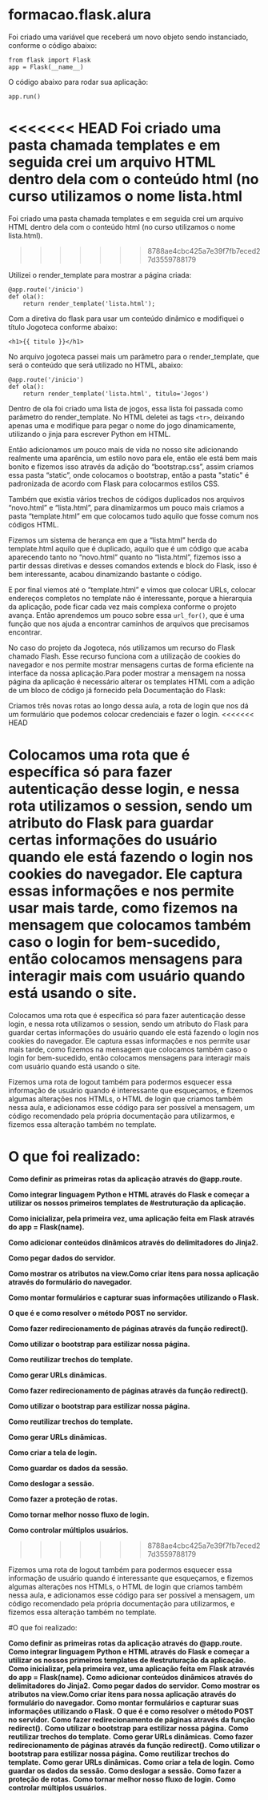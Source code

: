 # formacao.flask.alura


Foi criado uma variável que receberá um novo objeto sendo instanciado, conforme o código abaixo:
```
from flask import Flask
app = Flask(__name__)
```

O código abaixo para rodar sua aplicação:

```
app.run()
```

<<<<<<< HEAD
Foi criado uma pasta chamada templates e em seguida crei um arquivo HTML dentro dela com o conteúdo html (no curso utilizamos o nome lista.html
=======
Foi criado uma pasta chamada templates e em seguida crei um arquivo HTML dentro dela com o conteúdo html (no curso utilizamos o nome lista.html).
>>>>>>> 8788ae4cbc425a7e39f7fb7eced27d3559788179

Utilizei o render_template para mostrar a página criada:

```
@app.route('/inicio')
def ola():
    return render_template('lista.html');
```

Com a diretiva do flask para usar um conteúdo dinâmico e modifiquei o título Jogoteca conforme abaixo:

```
<h1>{{ titulo }}</h1>
```

No arquivo jogoteca passei mais um parâmetro para o render_template, que será o conteúdo que será utilizado no HTML, abaixo:

```
@app.route('/inicio')
def ola():
    return render_template('lista.html', titulo='Jogos')
```

Dentro de ola foi criado uma lista de jogos, essa lista foi passada como parâmetro do render_template.
No HTML deletei as tags  `<tr>`, deixando apenas uma e modifique para pegar o nome do jogo dinamicamente, utilizando o jinja para escrever Python em HTML.

Então adicionamos um pouco mais de vida no nosso site adicionando realmente uma aparência, um estilo novo para ele, então ele está bem mais bonito e fizemos isso através da adição do “bootstrap.css”, assim criamos essa pasta “static”, onde colocamos o bootstrap, então a pasta "static" é padronizada de acordo com Flask para colocarmos estilos CSS.

Também que existia vários trechos de códigos duplicados nos arquivos “novo.html” e “lista.html”, para dinamizarmos um pouco mais criamos a pasta “template.html” em que colocamos tudo aquilo que fosse comum nos códigos HTML.

Fizemos um sistema de herança em que a “lista.html” herda do template.html aquilo que é duplicado, aquilo que é um código que acaba aparecendo tanto no “novo.html” quanto no “lista.html”, fizemos isso a partir dessas diretivas e desses comandos extends e block do Flask, isso é bem interessante, acabou dinamizando bastante o código.

E por final viemos até o “template.html” e vimos que colocar URLs, colocar endereços completos no template não é interessante, porque a hierarquia da aplicação, pode ficar cada vez mais complexa conforme o projeto avança. Então aprendemos um pouco sobre essa `url_for()`, que é uma função que nos ajuda a encontrar caminhos de arquivos que precisamos encontrar.

No caso do projeto da Jogoteca, nós utilizamos um recurso do Flask chamado Flash. Esse recurso funciona com a utilização de cookies do navegador e nos permite mostrar mensagens curtas de forma eficiente na interface da nossa aplicação.Para poder mostrar a mensagem na nossa página da aplicação é necessário alterar os templates HTML com a adição de um bloco de código já fornecido pela Documentação do Flask:

Criamos três novas rotas ao longo dessa aula, a rota de login que nos dá um formulário que podemos colocar credenciais e fazer o login.
<<<<<<< HEAD

Colocamos uma rota que é específica só para fazer autenticação desse login, e nessa rota utilizamos o session, sendo um atributo do Flask para guardar certas informações do usuário quando ele está fazendo o login nos cookies do navegador. Ele captura essas informações e nos permite usar mais tarde, como fizemos na mensagem que colocamos também caso o login for bem-sucedido, então colocamos mensagens para interagir mais com usuário quando está usando o site.
=======

Colocamos uma rota que é específica só para fazer autenticação desse login, e nessa rota utilizamos o session, sendo um atributo do Flask para guardar certas informações do usuário quando ele está fazendo o login nos cookies do navegador. Ele captura essas informações e nos permite usar mais tarde, como fizemos na mensagem que colocamos também caso o login for bem-sucedido, então colocamos mensagens para interagir mais com usuário quando está usando o site.

Fizemos uma rota de logout também para podermos esquecer essa informação de usuário quando é interessante que esqueçamos, e fizemos algumas alterações nos HTMLs, o HTML de login que criamos também nessa aula, e adicionamos esse código para ser possível a mensagem, um código recomendado pela própria documentação para utilizarmos, e fizemos essa alteração também no template.


# O que foi realizado:

**Como definir as primeiras rotas da aplicação através do @app.route.**

**Como integrar linguagem Python e HTML através do Flask e começar a utilizar os nossos primeiros templates de #estruturação da aplicação.**

**Como inicializar, pela primeira vez, uma aplicação feita em Flask através do app = Flask(__name__).**

**Como adicionar conteúdos dinâmicos através do delimitadores do Jinja2.**

**Como pegar dados do servidor.**

**Como mostrar os atributos na view.Como criar itens para nossa aplicação através do formulário do navegador.**

**Como montar formulários e capturar suas informações utilizando o Flask.**

**O que é e como resolver o método POST no servidor.**

**Como fazer redirecionamento de páginas através da função redirect().**

**Como utilizar o bootstrap para estilizar nossa página.**

**Como reutilizar trechos do template.**

**Como gerar URLs dinâmicas.**

**Como fazer redirecionamento de páginas através da função redirect().**

**Como utilizar o bootstrap para estilizar nossa página.**

**Como reutilizar trechos do template.**

**Como gerar URLs dinâmicas.**

**Como criar a tela de login.**

**Como guardar os dados da sessão.**

**Como deslogar a sessão.**

**Como fazer a proteção de rotas.**

**Como tornar melhor nosso fluxo de login.**

**Como controlar múltiplos usuários.**

>>>>>>> 8788ae4cbc425a7e39f7fb7eced27d3559788179

Fizemos uma rota de logout também para podermos esquecer essa informação de usuário quando é interessante que esqueçamos, e fizemos algumas alterações nos HTMLs, o HTML de login que criamos também nessa aula, e adicionamos esse código para ser possível a mensagem, um código recomendado pela própria documentação para utilizarmos, e fizemos essa alteração também no template.


#O que foi realizado:

**Como definir as primeiras rotas da aplicação através do @app.route.**
**Como integrar linguagem Python e HTML através do Flask e começar a utilizar os nossos primeiros templates de #estruturação da aplicação.**
**Como inicializar, pela primeira vez, uma aplicação feita em Flask através do app = Flask(__name__).**
**Como adicionar conteúdos dinâmicos através do delimitadores do Jinja2.**
**Como pegar dados do servidor.**
**Como mostrar os atributos na view.Como criar itens para nossa aplicação através do formulário do navegador.**
**Como montar formulários e capturar suas informações utilizando o Flask.**
**O que é e como resolver o método POST no servidor.**
**Como fazer redirecionamento de páginas através da função redirect().**
**Como utilizar o bootstrap para estilizar nossa página.**
**Como reutilizar trechos do template.**
**Como gerar URLs dinâmicas.**
**Como fazer redirecionamento de páginas através da função redirect().**
**Como utilizar o bootstrap para estilizar nossa página.**
**Como reutilizar trechos do template.**
**Como gerar URLs dinâmicas.**
**Como criar a tela de login.**
**Como guardar os dados da sessão.**
**Como deslogar a sessão.**
**Como fazer a proteção de rotas.**
**Como tornar melhor nosso fluxo de login.**
**Como controlar múltiplos usuários.**
